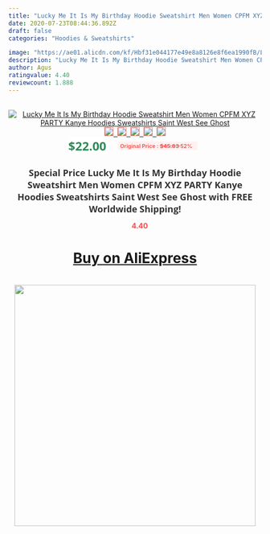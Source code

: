 ```yaml
---
title: "Lucky Me It Is My Birthday Hoodie Sweatshirt Men Women CPFM XYZ PARTY Kanye Hoodies Sweatshirts Saint West See Ghost"
date: 2020-07-23T08:44:36.892Z
draft: false
categories: "Hoodies & Sweatshirts"

image: "https://ae01.alicdn.com/kf/Hbf31e044177e49e8a8126e8f6ea1990fB/Lucky-Me-It-Is-My-Birthday-Hoodie-Sweatshirt-Men-Women-CPFM-XYZ-PARTY-Kanye-Hoodies-Sweatshirts.jpg"
description: "Lucky Me It Is My Birthday Hoodie Sweatshirt Men Women CPFM XYZ PARTY Kanye Hoodies Sweatshirts Saint West See Ghost"
author: Agus
ratingvalue: 4.40
reviewcount: 1.888
---
```

<br>
<div style="text-align: center;">
<a href="https://s.click.aliexpress.com/e/_9wBuQv" target="_blank" rel="nofollow noopener noreferrer"><img alt="Lucky Me It Is My Birthday Hoodie Sweatshirt Men Women CPFM XYZ PARTY Kanye Hoodies Sweatshirts Saint West See Ghost" class="magnifier-image" src="https://ae01.alicdn.com/kf/Hbf31e044177e49e8a8126e8f6ea1990fB/Lucky-Me-It-Is-My-Birthday-Hoodie-Sweatshirt-Men-Women-CPFM-XYZ-PARTY-Kanye-Hoodies-Sweatshirts.jpg_640x640.jpg">
<br>
<img style="border:1px solid salmon" src="https://ae01.alicdn.com/kf/Hbf31e044177e49e8a8126e8f6ea1990fB/Lucky-Me-It-Is-My-Birthday-Hoodie-Sweatshirt-Men-Women-CPFM-XYZ-PARTY-Kanye-Hoodies-Sweatshirts.jpg_120x120.jpg">&nbsp;&nbsp;<img style="border:1px solid salmon" src="https://ae01.alicdn.com/kf/H0a740dd42a0a4fb0820cdb4ab1aad72bm/Lucky-Me-It-Is-My-Birthday-Hoodie-Sweatshirt-Men-Women-CPFM-XYZ-PARTY-Kanye-Hoodies-Sweatshirts.jpg_120x120.jpg">&nbsp;&nbsp;<img style="border:1px solid salmon" src="https://ae01.alicdn.com/kf/Hf303488699484343a712c06d4872fc9dr/Lucky-Me-It-Is-My-Birthday-Hoodie-Sweatshirt-Men-Women-CPFM-XYZ-PARTY-Kanye-Hoodies-Sweatshirts.jpg_120x120.jpg">&nbsp;&nbsp;<img style="border:1px solid salmon" src="https://ae01.alicdn.com/kf/H9c508de2064e4e9daa10abe0666a1b81t/Lucky-Me-It-Is-My-Birthday-Hoodie-Sweatshirt-Men-Women-CPFM-XYZ-PARTY-Kanye-Hoodies-Sweatshirts.jpg_120x120.jpg">&nbsp;&nbsp;<img style="border:1px solid salmon" src="https://ae01.alicdn.com/kf/H43bc0cbf4cfb499ca307abfdeb43b676P/Lucky-Me-It-Is-My-Birthday-Hoodie-Sweatshirt-Men-Women-CPFM-XYZ-PARTY-Kanye-Hoodies-Sweatshirts.jpg_120x120.jpg"></a></div><br0>
<div style="text-align: center;"><span style="background-color: white; border: 0px; box-sizing: border-box; color: seagreen; display: inline-block; font-family: &quot;open sans&quot; , &quot;arial&quot; , &quot;helvetica&quot; , sans-serif , &quot;heiti&quot;; font-size: 24px; font-stretch: inherit; font-weight: 700; line-height: inherit; margin: 0px 10px 0px 0px; padding: 0px; vertical-align: middle;">$22.00 </span>
<span style="background: rgb(255 , 241 , 241); border-radius: 3px; border: 0px; box-sizing: border-box; color: #ff4747; display: inline-block; font-family: inherit; font-size: 12px; font-stretch: inherit; font-style: inherit; font-variant: inherit; font-weight: 600; line-height: inherit; margin: 0px; padding: 2px 5px; transform: scale(0.9); vertical-align: middle;">Original Price : <b style="text-decoration: line-through;">$45.83 </b> 52%&nbsp;&nbsp;</span></div>
<h1 style="color: #333333; display: inline-block; font-family: &quot;open sans&quot; , &quot;arial&quot; , &quot;helvetica&quot; , sans-serif , &quot;heiti&quot;; font-size: 18px; font-stretch: inherit; font-weight: 700; text-align: center;">Special Price Lucky Me It Is My Birthday Hoodie Sweatshirt Men Women CPFM XYZ PARTY Kanye Hoodies Sweatshirts Saint West See Ghost with FREE Worldwide Shipping!</h1>
<div style="color: #ff4747; text-align: center;">
<img src="https://4.bp.blogspot.com/-M0ZcTcb-5uY/XleCXlxnR4I/AAAAAAAAAEc/OrjgMkXV1oMQFaCRZj5HQwOCBcu3w1FegCPcBGAYYCw/s1600/star.png" style="height: 15px;">&nbsp;<b>4.40</b></div>
<div class="button_cont" align="center"><a class="buynow_a" href="https://s.click.aliexpress.com/e/_9wBuQv" target="_blank" rel="nofollow noopener noreferrer"><H1>Buy on AliExpress</H1></a></div><br>
<div class="separator" style="clear: both; text-align: center;">
<img src="https://lh3.googleusercontent.com/-pTy5HemUv9M/XlePHvY0dAI/AAAAAAAAAE4/0nX5iRUoIWY8eMW9Dpxeirr157OZliDIgCLcBGAsYHQ/s1600/badge.gif" width="480">
</div>
